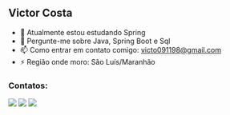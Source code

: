 ## Victor Costa

- 🔭 Atualmente estou estudando Spring
- 💬 Pergunte-me sobre Java, Spring Boot e Sql
- 📫 Como entrar em contato comigo: victo091198@gmail.com
- ⚡️ Região onde moro: São Luís/Maranhão

### Contatos:

<div>
<a href="https://www.instagram.com/ovictorgab_/" target="_blank"><img src="https://img.shields.io/badge/-Instagram-%23E4405F?style=for-the-badge&logo=instagram&logoColor=white" target="_blank"></a>
<a href = "mailto:victo091198@gmail.com"><img src="https://img.shields.io/badge/Gmail-D14836?style=for-the-badge&logo=gmail&logoColor=white" target="_blank"></a>
<a href="https://www.linkedin.com/in/victor-costa-201b36200/" target="_blank"><img src="https://img.shields.io/badge/-LinkedIn-%230077B5?style=for-the-badge&logo=linkedin&logoColor=white" target="_blank"></a>   
</div>


